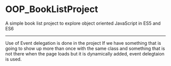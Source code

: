 # OOP_BookListProject
A simple book list project to explore object oriented JavaScript in ES5 and ES6
<hr>
Use of Event delegation is done in the project
If we have something that is going to show up more than once with the same class and something that is not there when the page loads but it is dynamically added, event delegtaion is used.
